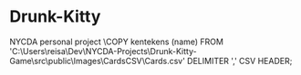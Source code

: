 # Drunk-Kitty
NYCDA personal project
\COPY kentekens (name) FROM 'C:\Users\reisa\Dev\NYCDA-Projects\Drunk-Kitty-Game\src\public\Images\CardsCSV\Cards.csv' DELIMITER ',' CSV HEADER;